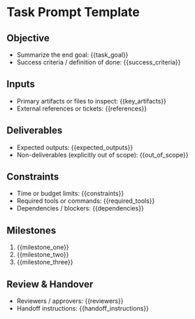 # Task Prompt Template

## Objective
- Summarize the end goal: {{task_goal}}
- Success criteria / definition of done: {{success_criteria}}

## Inputs
- Primary artifacts or files to inspect: {{key_artifacts}}
- External references or tickets: {{references}}

## Deliverables
- Expected outputs: {{expected_outputs}}
- Non-deliverables (explicitly out of scope): {{out_of_scope}}

## Constraints
- Time or budget limits: {{constraints}}
- Required tools or commands: {{required_tools}}
- Dependencies / blockers: {{dependencies}}

## Milestones
1. {{milestone_one}}
2. {{milestone_two}}
3. {{milestone_three}}

## Review & Handover
- Reviewers / approvers: {{reviewers}}
- Handoff instructions: {{handoff_instructions}}
